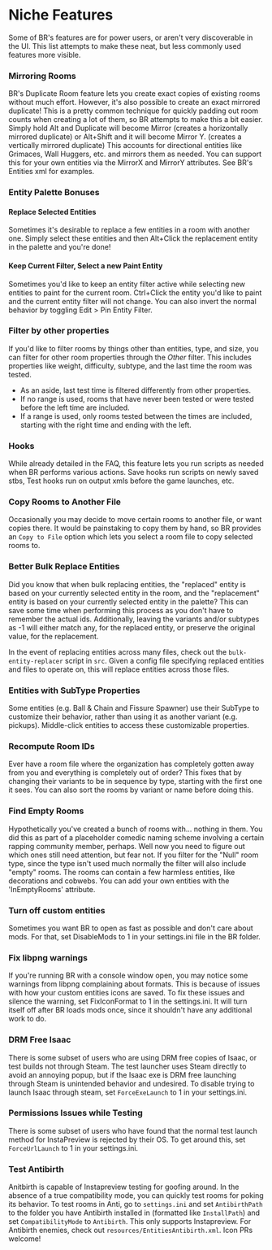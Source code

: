 # Niche Features
Some of BR's features are for power users, or aren't very discoverable in the UI. This list attempts to make these neat, but less commonly used features more visible.

### Mirroring Rooms
BR's Duplicate Room feature lets you create exact copies of existing rooms without much effort. However, it's also possible to create an exact mirrored duplicate! This is a pretty common technique for quickly padding out room counts when creating a lot of them, so BR attempts to make this a bit easier. Simply hold Alt and Duplicate will become Mirror (creates a horizontally mirrored duplicate) or Alt+Shift and it will become Mirror Y. (creates a vertically mirrored duplicate) This accounts for directional entities like Grimaces, Wall Huggers, etc. and mirrors them as needed. You can support this for your own entities via the MirrorX and MirrorY attributes. See BR's Entities xml for examples.

### Entity Palette Bonuses

#### Replace Selected Entities
Sometimes it's desirable to replace a few entities in a room with another one. Simply select these entities and then Alt+Click the replacement entity in the palette and you're done!

#### Keep Current Filter, Select a new Paint Entity
Sometimes you'd like to keep an entity filter active while selecting new entities to paint for the current room. Ctrl+Click the entity you'd like to paint and the current entity filter will not change.
You can also invert the normal behavior by toggling Edit > Pin Entity Filter.

### Filter by other properties
If you'd like to filter rooms by things other than entities, type, and size, you can filter for other room properties through the *Other* filter. This includes properties like weight, difficulty, subtype, and the last time the room was tested.
  - As an aside, last test time is filtered differently from other properties.
  - If no range is used, rooms that have never been tested or were tested before the left time are included.
  - If a range is used, only rooms tested between the times are included, starting with the right time and ending with the left.

### Hooks
While already detailed in the FAQ, this feature lets you run scripts as needed when BR performs various actions. Save hooks run scripts on newly saved stbs, Test hooks run on output xmls before the game launches, etc.

### Copy Rooms to Another File
Occasionally you may decide to move certain rooms to another file, or want copies there. It would be painstaking to copy them by hand, so BR provides an `Copy to File` option which lets you select a room file to copy selected rooms to.

### Better Bulk Replace Entities
Did you know that when bulk replacing entities, the "replaced" entity is based on your currently selected entity in the room, and the "replacement" entity is based on your currently selected entity in the palette? This can save some time when performing this process as you don't have to remember the actual ids. Additionally, leaving the variants and/or subtypes as -1 will either match any, for the replaced entity, or preserve the original value, for the replacement.

In the event of replacing entities across many files, check out the `bulk-entity-replacer` script in `src`. Given a config file specifying replaced entities and files to operate on, this will replace entities across those files.

### Entities with SubType Properties
Some entities (e.g. Ball & Chain and Fissure Spawner) use their SubType to customize their behavior, rather than using it as another variant (e.g. pickups). Middle-click entities to access these customizable properties.

### Recompute Room IDs
Ever have a room file where the organization has completely gotten away from you and everything is completely out of order? This fixes that by changing their variants to be in sequence by type, starting with the first one it sees. You can also sort the rooms by variant or name before doing this.

### Find Empty Rooms
Hypothetically you've created a bunch of rooms with... nothing in them. You did this as part of a placeholder comedic naming scheme involving a certain rapping community member, perhaps. Well now you need to figure out which ones still need attention, but fear not. If you filter for the "Null" room type, since the type isn't used much normally the filter will also include "empty" rooms. The rooms can contain a few harmless entities, like decorations and cobwebs. You can add your own entities with the 'InEmptyRooms' attribute.

### Turn off custom entities
Sometimes you want BR to open as fast as possible and don't care about mods. For that, set DisableMods to 1 in your settings.ini file in the BR folder.

### Fix libpng warnings
If you're running BR with a console window open, you may notice some warnings from libpng complaining about formats. This is because of issues with how your custom entities icons are saved. To fix these issues and silence the warning, set FixIconFormat to 1 in the settings.ini. It will turn itself off after BR loads mods once, since it shouldn't have any additional work to do.

### DRM Free Isaac
There is some subset of users who are using DRM free copies of Isaac, or test builds not through Steam. The test launcher uses Steam directly to avoid an annoying popup, but if the Isaac exe is DRM free launching through Steam is unintended behavior and undesired. To disable trying to launch Isaac through steam, set `ForceExeLaunch` to 1 in your settings.ini.

### Permissions Issues while Testing
There is some subset of users who have found that the normal test launch method for InstaPreview is rejected by their OS. To get around this, set `ForceUrlLaunch` to 1 in your settings.ini.

### Test Antibirth
Anitbirth is capable of Instapreview testing for goofing around. In the absence of a true compatibility mode, you can quickly test rooms for poking its behavior. To test rooms in Anti, go to `settings.ini` and set `AntibirthPath` to the folder you have Antibirth installed in (formatted like `InstallPath`) and set `CompatibilityMode` to `Antibirth`. This only supports Instapreview. For Antibirth enemies, check out `resources/EntitiesAntibirth.xml`. Icon PRs welcome!
